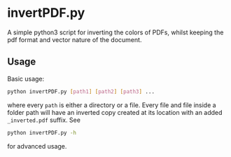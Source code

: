 # invertPDF.py
A simple python3 script for inverting the colors of PDFs, whilst keeping the pdf format and vector nature of the document.

## Usage

Basic usage:

```bash
python invertPDF.py [path1] [path2] [path3] ...
```

where every `path` is either a directory or a file. Every file and file inside a folder path will have an inverted copy created
at its location with an added `_inverted.pdf` suffix. See

```bash
python invertPDF.py -h
```

for advanced usage.
